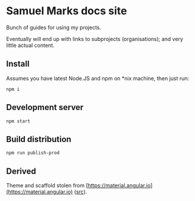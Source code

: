 Samuel Marks docs site
======================

Bunch of guides for using my projects.

Eventually will end up with links to subprojects (organisations); and very little actual content.

## Install

Assumes you have latest Node.JS and npm on *nix machine, then just run:

    npm i

## Development server

    npm start

## Build distribution

    npm run publish-prod

## Derived

Theme and scaffold stolen from [https://material.angular.io](https://material.angular.io) ([src](https://github.com/angular/material.angular.io)).
